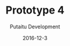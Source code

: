 ---
title: 'Prototype 4'
footer: d27bd9b77239ed4ed6384199c0867d749f549842
description: ""
sections:
    -
        template: banner
        text: '# Tiger Mom Boardgame'
        theme: dark
        color: '#000000'
    -
        template: buttons
        text: ""
        buttons:
            -
                text: 'Game Manual'
                href: 'https://github.com/hancandy/itu-portfolio/raw/gh-pages/public/1%20Game%20Manual%20-%20Tiger%20Mom.pdf'
                target: _blank
            -
                text: 'Examples of Play '
                href: 'https://github.com/hancandy/itu-portfolio/raw/gh-pages/public/2%20Examples%20of%20play%20-%20Tiger%20Mom.pdf'
                target: _blank
            -
                text: Pitch
                href: 'https://github.com/hancandy/itu-portfolio/raw/gh-pages/public/3%20Pitch%20-%20Tiger%20Mom.pdf'
                target: _blank
    -
        template: richTextSection
        text: "## One loser\n\nI started with an easy way to find a loser with the assumption of competitiveness and hostility in the game. To be able to end the game, players can push for one single player to lose the game by assessing the current situation and making alliances with strong players to boycott one player. I imagined that there will be a lot of tension, strategies, lies and betrayal, which is common in several TV game shows. But we decided that it is not the experience we want to create, as we want to focus on the social aspect of the play experience and that players can still be able to be friends when the game is over\n\nTherefore we tried to look into natural ways to determine a loser, where individual players have\_no intention of making one player lose, but it just happens naturally. One of the ideas was making racing game, where the loser will be the last to reach the goal. However, this would mean the the winners have to wait after they have won for a loser to be found. It is also a very unpleasant experience for the loser to keep feeling left behind, experiencing stress and continuous failure.\n\nWe then got inspired by the statement \"we don't have to win, we just need to not lose\", and thought of the using limited space or resources to determine a loser. The first idea was that 4 players fight for 3 vacancies in a party, or the opportunity to date a girl. This evolved into university space because it is a more convincing real life situation where we are not trying to be the best, but to be better than some others. When we think about that students probably don't have a strong focus to be strategic as they are buried in their studies,\_we realised that parents, who have a clearer view of the big picture, would be more likely to be thinking strategically. They are the ones that can \"control\". Who likes to control the most? Tiger moms. With the semiotics of the game, we can provide an opportunity for self expression through our rules and mechanics.\n\n## Resource management\n\nSo how do tiger moms control, and what can increase the child's chance? That would be our main resource in the game. We decided to focus on what the moms can make their kids do instead of what they themselves can do (e.g. bribing school personnel) because we want to stay within the topic and focus on tiger moms' attempts to control their kids.\n\nThe situation is that the children need to go to an admission test by the end of the summer (end game) to get into university (goal), and thus have to improve their knowledge before the test (procedure of action). To improve academic skills (supplementing goal), the kids need to go to summer school (moves), which takes time and money (resources).\n\n![tiger-mom-board.png](//kimberlyliu.com/itu-portfolio/media/b84ef8d1eaac34cc0f423d9a5876fbb3be12fb01/tiger-mom-board.png)\n\nThe schedule board of the game\n\n## Iterations\n\n### Planning\n\nAfter the idea generation I drew a board with spaces for leisure, basic courses, special courses, work, play and sleep. Time is represented by tokens that briefly represent 8 hours and each turn is a week. I had a hard time calculating how much money is needed. I tried to make an absolute skill requirement for 3 possible university spaces, and based on that I\_calculated how much money is needed to achieve. To add some complexity, I put in some special courses, they are more expensive, but have higher pay-offs. I imagined that players lay all the tokens in one go and end their turns.\n\n### First iteration\n\nWhen we met again, we decided to try out the plan I made, but before we could start trying the game, some rules needed to be added. Players laying all their time tokens in one turn would be cause very long waiting time and a huge advantage for the player that starts the round. In the end we agreed on the suggestion that player should lay 2 tokens in a turn, and a round is ended when all players have placed their time tokens.\n\nWe designed the game as a Symmetrical Game, all players should be given the same setup and resources. However, the player who starts first in a round has a big strategic advantage because there are more class vacancies. We tackled the problem by setting the total number of rounds to be 8, a product of 4, so every player has same amount of times to start, and thus equal opportunity to win. A too symmetrical game may scare away some competitive players, but since the game has strong social focus instead of competitive focus, we do not consider this a problem.\n\nWe combined the play and sleep slot because they are very similar limitation in the sense that the player should have a certain amount of time tokens spend in them to be free from the risk of punishment. When a player doesn't put enough tokens to sleep/play, they will have to roll a die to determine whether the child authorities\_would find out and take away the kid. If they do, the player cannot make any moves for one round.\n\nIn our first playthrough, we found that even though we aim for a specific one of the three place available in university, the calculated score for admission we get for all these subjects are similar. Also, the special subjects seem to be a bad strategy for a player to make because it is expensive and doesn't count that much in the final score calculation. It also caught our attention that all players have similar scores and the winner only wins by a little bit, at the same time we felt like there isn't much diversity of strategies.\n\nIt took us some time to calculate the final score and it was confusing to some of us, but we agreed that it fits well with the semiotics of the game: It's like real university admission, and the tiger moms need to work to get what's best for their kids! We think that he calculation is actually part of the game.\n\n### Second iteration\n\nConcerning the problem with special course, we thought of a few ideas, and the one where they give special ability/advantage was most interesting because not only can it provide incentives to invest in those courses, it also solves the problem of lacking strategic\_diversity in the game. It makes sense that they cost more, when they have a special function in the game instead of just being one of the other subjects that will be calculated in the score.\n\nAfter the adjustment, we found that the game requires too many credit cards to be held by players, and it requires a lot of credit cards to be in put in the game. A suggestion was to let the player level up when they have some certain experience points, but it could be hard to keep track of what level one's in, as there are so many subjects. Inspired by the Settlers of Catan - Expansion a team member has brought, we used a similar board to keep track of the levels, players only need to flip a card in the grad sheetwhen they level up which is easy to implement and save materials at the same time.\n\nOverworking the child became an unpopular strategy in our playthrough as soon as the players learn that the risk of doing so is so high compared to how much extra one can get out of it. Therefore we decided fix the risk vs pay-off balance. Instead of not allowing the player to move for one round, they just don't get any credit point for two of the time tokens they placed. If they put more tokens than required in sleep, they get a chance to earn more credit points from the token they placed.\n\n### Third iteration\n\nAfter another playthrough we found the game to be more dynamic, but the score statistics in the end are still quite similar, and we thought it was because we have the same amount of income and we have fair chance of being the first to make a turn. We thought of solving with problem with adding more randomness and luck elements. Therefore we added chance cards, where unexpected good/bad events could happen to players. We made sure to include some that changes the player's income to add more variety in the gameplay. Income increase chance cards can cause Reinforcing Relationship, to mitigate this effect we put quite a lot of the same income increase card in the deck so that it's more likely for all players to get one of them sooner or later, we think this is important so players won't feel very unlucky and the income gap will be a bit smaller.\n\nIn the last playthrough we had we played two rounds and different players won in the two rounds. After adding the chance cards the statistics start to vary a bit more, but it doesn't mean the riches player would always win, if the player has a very equal distribution of investment between the three subjects. The player can actually lose to poorer players who focus their investment in one particular subject. We haven't fully explored the possibilities with just two playthrough but we found no more obvious dominant strategt, we also felt at that point that the game is playable, has a good sense of tension, and not too difficult to learn."
meta:
    id: 0f299689b5d6c328ab4c5afdde8bfeb318b2c15e
    parentId: f8d133111ad5ddad52a465c47d7cdbef5923fc8d
    language: en
date: '2016-12-3'
author: 'Putaitu Development'
permalink: /prototype-4/
layout: sectionPage
---